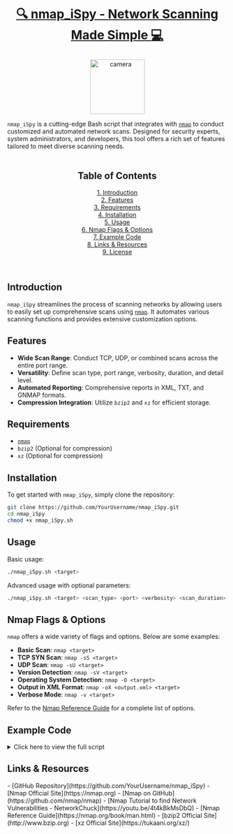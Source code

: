 <h1 align="center">

  [:mag: nmap_iSpy - Network Scanning Made Simple :computer:](https://github.com/TreadSoftly/Projects/blob/main/NmapScanner.sh)
</h1>

<p align="center">
  <img src="https://github.com/TreadSoftly/Projects/assets/121847455/427f0bbb-a874-4939-8270-fd7f08fba52c" alt="camera" width="125" height="125">
</p>

`nmap_iSpy` is a cutting-edge Bash script that integrates with [`nmap`](https://github.com/nmap/nmap) to conduct customized and automated network scans. Designed for security experts, system administrators, and developers, this tool offers a rich set of features tailored to meet diverse scanning needs.
<br>
<br>


<h2 align="center">
  Table of Contents
</h2>

<p align="center">
  <a href="#introduction">1. Introduction</a><br>
  <a href="#features">2. Features</a><br>
  <a href="#requirements">3. Requirements</a><br>
  <a href="#installation">4. Installation</a><br>
  <a href="#usage">5. Usage</a><br>
  <a href="#nmap-flags--options">6. Nmap Flags & Options</a><br>
  <a href="#example-code">7. Example Code</a><br>
  <a href="#links--resources">8. Links & Resources</a><br>
  <a href="#license">9. License</a><br>
</p>
<br>

## Introduction

`nmap_iSpy` streamlines the process of scanning networks by allowing users to easily set up comprehensive scans using [`nmap`](https://github.com/nmap/nmap). It automates various scanning functions and provides extensive customization options.

## Features

- **Wide Scan Range**: Conduct TCP, UDP, or combined scans across the entire port range.
- **Versatility**: Define scan type, port range, verbosity, duration, and detail level.
- **Automated Reporting**: Comprehensive reports in XML, TXT, and GNMAP formats.
- **Compression Integration**: Utilize `bzip2` and `xz` for efficient storage.

## Requirements

- [`nmap`](https://github.com/nmap/nmap)
- `bzip2` (Optional for compression)
- `xz` (Optional for compression)

## Installation

To get started with `nmap_iSpy`, simply clone the repository:

```bash
git clone https://github.com/YourUsername/nmap_iSpy.git
cd nmap_iSpy
chmod +x nmap_iSpy.sh
```

## Usage

Basic usage:

```bash
./nmap_iSpy.sh <target>
```

Advanced usage with optional parameters:

```bash
./nmap_iSpy.sh <target> <scan_type> <port> <verbosity> <scan_duration> <scan_detail>
```

## Nmap Flags & Options

`nmap` offers a wide variety of flags and options. Below are some examples:

- **Basic Scan**: `nmap <target>`
- **TCP SYN Scan**: `nmap -sS <target>`
- **UDP Scan**: `nmap -sU <target>`
- **Version Detection**: `nmap -sV <target>`
- **Operating System Detection**: `nmap -O <target>`
- **Output in XML Format**: `nmap -oX <output.xml> <target>`
- **Verbose Mode**: `nmap -v <target>`

Refer to the [Nmap Reference Guide](https://nmap.org/book/man.html) for a complete list of options.

## Example Code

<details>
<summary>Click here to view the full script</summary>

```bash
#!/bin/bash
# Your entire script code...
```

</details>

## Links & Resources
<div>
<p aalign="center">
- [GitHub Repository](https://github.com/YourUsername/nmap_iSpy)
- [Nmap Official Site](https://nmap.org)
- [Nmap on GitHub](https://github.com/nmap/nmap)
- [Nmap Tutorial to find Network Vulnerabilities - NetworkChuck](https://youtu.be/4t4kBkMsDbQ)
- [Nmap Reference Guide](https://nmap.org/book/man.html)
- [bzip2 Official Site](http://www.bzip.org)
- [xz Official Site](https://tukaani.org/xz/)
</p>
</div>
